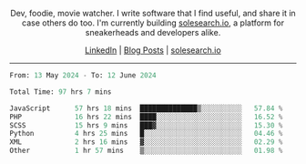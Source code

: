 <p align="center">Dev, foodie, movie watcher. I write software that I find useful, and share it in case others do too. I'm currently building <a href="https://solesearch.io">solesearch.io</a>, a platform for sneakerheads and developers alike.</p>
<p align="center">
  <a href="https://www.linkedin.com/in/peter-rauscher">LinkedIn</a>
  |
  <a href="https://dev.to/peterrauscher">Blog Posts</a>
  |
  <a href="https://solesearch.io">solesearch.io</a>
</p>
<hr/>
<!--START_SECTION:waka-->

```python
From: 13 May 2024 - To: 12 June 2024

Total Time: 97 hrs 7 mins

JavaScript      57 hrs 18 mins  ██████████████▒░░░░░░░░░░   57.84 %
PHP             16 hrs 22 mins  ████░░░░░░░░░░░░░░░░░░░░░   16.52 %
SCSS            15 hrs 9 mins   ███▓░░░░░░░░░░░░░░░░░░░░░   15.30 %
Python          4 hrs 25 mins   █░░░░░░░░░░░░░░░░░░░░░░░░   04.46 %
XML             2 hrs 16 mins   ▓░░░░░░░░░░░░░░░░░░░░░░░░   02.29 %
Other           1 hr 57 mins    ▒░░░░░░░░░░░░░░░░░░░░░░░░   01.98 %
```

<!--END_SECTION:waka-->
